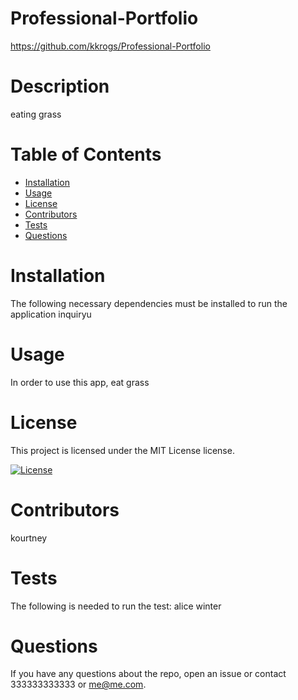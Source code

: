 # Professional-Portfolio
https://github.com/kkrogs/Professional-Portfolio
# Description
eating grass
# Table of Contents
* [Installation](#installation)
* [Usage](#usage)
* [License](#license)
* [Contributors](#contributors)
* [Tests](#tests)
* [Questions](#questions)

# Installation
The following necessary dependencies must be installed to run the application inquiryu
# Usage
In order to use this app, eat grass
# License
This project is licensed under the MIT License license.

[![License](https://img.shields.io/badge/License-Apache_2.0-blue.svg)](https://opensource.org/licenses/Apache-2.0)
# Contributors
 kourtney
# Tests
The following is needed to run the test: alice winter
# Questions
If you have any questions about the repo, open an issue or contact 333333333333 or me@me.com.
